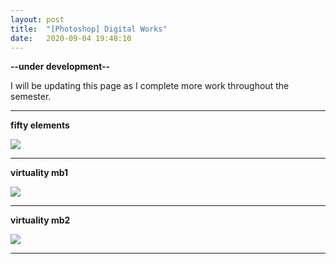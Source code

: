 ```yaml
---
layout: post
title:  "[Photoshop] Digital Works"
date:   2020-09-04 19:48:10
---
```

**--under development--**

I will be updating this page as I complete more work throughout the semester.

-----------------------------------------------------------

**fifty elements**

<img src="https://i.imgur.com/bUeaZJ7.jpg">

-----------------------------------------------------------

**virtuality mb1**

<img src="https://i.imgur.com/hpVkOoL.png">

-----------------------------------------------------------

**virtuality mb2**

<img src="https://i.imgur.com/Qr4gwbq.png">

-----------------------------------------------------------

